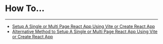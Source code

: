<h1>How To...</h1>

---

-   [Setup A Single or Multi Page React App Using Vite or Create React App](./gh-setup/readme.md)
-   [Alternative Method to Setup A Single or Multi Page React App Using Vite or Create React App](./gh-pages-setup-alt/readme.md)
